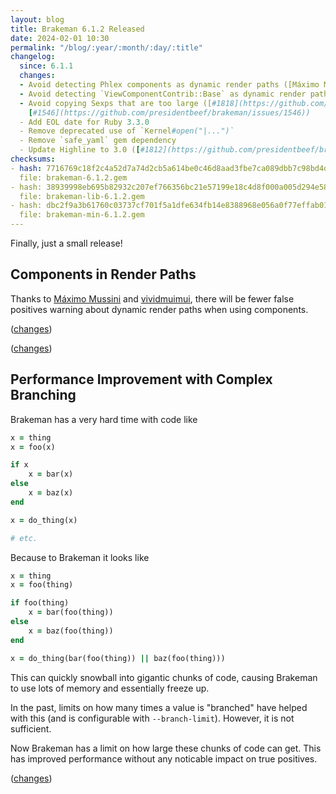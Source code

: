 ```yaml
---
layout: blog
title: Brakeman 6.1.2 Released
date: 2024-02-01 10:30
permalink: "/blog/:year/:month/:day/:title"
changelog:
  since: 6.1.1
  changes:
  - Avoid detecting Phlex components as dynamic render paths ([Máximo Mussini](https://github.com/ElMassimo))
  - Avoid detecting `ViewComponentContrib::Base` as dynamic render paths ([vividmuimui](https://github.com/vividmuimui))
  - Avoid copying Sexps that are too large ([#1818](https://github.com/presidentbeef/brakeman/issues/1818),
    [#1546](https://github.com/presidentbeef/brakeman/issues/1546))
  - Add EOL date for Ruby 3.3.0
  - Remove deprecated use of `Kernel#open("|...")`
  - Remove `safe_yaml` gem dependency
  - Update Highline to 3.0 ([#1812](https://github.com/presidentbeef/brakeman/issues/1812))
checksums:
- hash: 7716769c18f2c4a52d7a74d2cb5a614be0c46d8aad3fbe7ca089dbb7c98bd4d3
  file: brakeman-6.1.2.gem
- hash: 38939998eb695b82932c207ef766356bc21e57199e18c4d8f000a005d294e587
  file: brakeman-lib-6.1.2.gem
- hash: dbc2f9a3b61760c03737cf701f5a1dfe634fb14e8388968e056a0f77effab018
  file: brakeman-min-6.1.2.gem
---
```



Finally, just a small release!


## Components in Render Paths

Thanks to [Máximo Mussini](https://github.com/ElMassimo) and [vividmuimui](https://github.com/vividmuimui), there will be fewer false positives
warning about dynamic render paths when using components.

([changes](https://github.com/presidentbeef/brakeman/pull/1805))

([changes](https://github.com/presidentbeef/brakeman/pull/1821))

## Performance Improvement with Complex Branching

Brakeman has a very hard time with code like

```ruby
x = thing
x = foo(x)

if x
    x = bar(x)
else
    x = baz(x)
end

x = do_thing(x)

# etc.
```

Because to Brakeman it looks like

```ruby
x = thing
x = foo(thing)

if foo(thing)
    x = bar(foo(thing))
else
    x = baz(foo(thing))
end

x = do_thing(bar(foo(thing)) || baz(foo(thing)))
```

This can quickly snowball into gigantic chunks of code, causing Brakeman to use lots of memory and essentially freeze up.

In the past, limits on how many times a value is "branched" have helped with this (and is configurable with `--branch-limit`).
However, it is not sufficient.

Now Brakeman has a limit on how large these chunks of code can get. This has improved performance without any noticable impact on true positives.

([changes](https://github.com/presidentbeef/brakeman/pull/1820))

